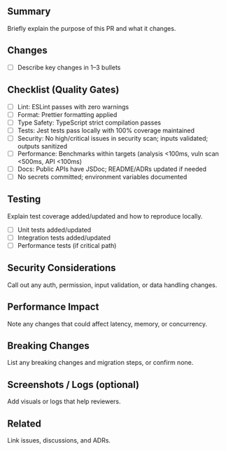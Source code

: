 ## Summary

Briefly explain the purpose of this PR and what it changes.

## Changes

- [ ] Describe key changes in 1–3 bullets

## Checklist (Quality Gates)

- [ ] Lint: ESLint passes with zero warnings
- [ ] Format: Prettier formatting applied
- [ ] Type Safety: TypeScript strict compilation passes
- [ ] Tests: Jest tests pass locally with 100% coverage maintained
- [ ] Security: No high/critical issues in security scan; inputs validated; outputs sanitized
- [ ] Performance: Benchmarks within targets (analysis <100ms, vuln scan <500ms, API <100ms)
- [ ] Docs: Public APIs have JSDoc; README/ADRs updated if needed
- [ ] No secrets committed; environment variables documented

## Testing

Explain test coverage added/updated and how to reproduce locally.

- [ ] Unit tests added/updated
- [ ] Integration tests added/updated
- [ ] Performance tests (if critical path)

## Security Considerations

Call out any auth, permission, input validation, or data handling changes.

## Performance Impact

Note any changes that could affect latency, memory, or concurrency.

## Breaking Changes

List any breaking changes and migration steps, or confirm none.

## Screenshots / Logs (optional)

Add visuals or logs that help reviewers.

## Related

Link issues, discussions, and ADRs.
